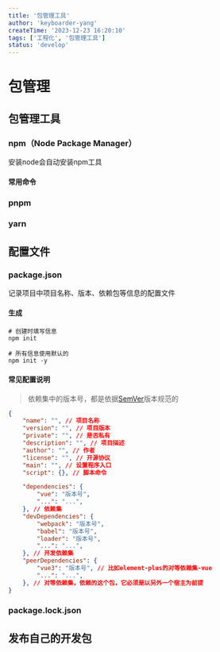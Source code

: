 ```yaml
---
title: '包管理工具'
author: 'keyboarder-yang'
createTime: '2023-12-23 16:20:10'
tags: ['工程化', '包管理工具']
status: 'develop'
---
```


# 包管理
## 包管理工具

### npm（Node Package Manager）
安装node会自动安装npm工具
#### 常用命令

### pnpm
### yarn

## 配置文件
### package.json
记录项目中项目名称、版本、依赖包等信息的配置文件
#### 生成
``` shell
# 创建时填写信息
npm init  

# 所有信息使用默认的
npm init -y
```
#### 常见配置说明
> 依赖集中的版本号，都是依据[SemVer](https://semver.org/lang/zh-CN/)版本规范的
``` json
{
    "name": "", // 项目名称
    "version": "", // 项目版本
    "private": "", // 是否私有
    "description": "", // 项目描述
    "author": "", // 作者
    "license": "", // 开源协议
    "main": "", // 设置程序入口
    "script": {}, // 脚本命令

    "dependencies": {
        "vue": "版本号",
        "...": "...",
    }, // 依赖集
    "devDependencies": {
        "webpack": "版本号",
        "babel": "版本号",
        "loader": "版本号",
        "...": "...",
    }, // 开发依赖集
    "peerDependencies": {
        "vue3": "版本号", // 比如element-plus的对等依赖集-vue
        "...": "...",
    }, // 对等依赖集，依赖的这个包，它必须是以另外一个宿主为前提
}
```
### package.lock.json

## 发布自己的开发包